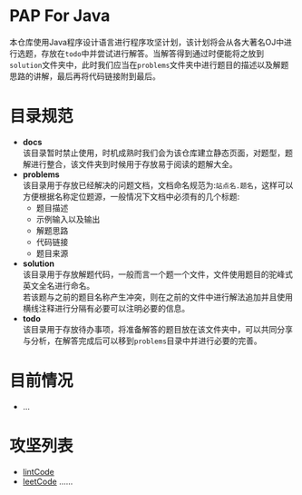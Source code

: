 # PAP For Java
本仓库使用Java程序设计语言进行程序攻坚计划，该计划将会从各大著名OJ中进行选题，存放在`todo`中并尝试进行解答。当解答得到通过时便能将之放到`solution`文件夹中，此时我们应当在`problems`文件夹中进行题目的描述以及解题思路的讲解，最后再将代码链接附到最后。

# 目录规范
- **docs**  
该目录暂时禁止使用，时机成熟时我们会为该仓库建立静态页面，对题型，题解进行整合，该文件夹到时候用于存放易于阅读的题解大全。
- **problems**  
该目录用于存放已经解决的问题文档，文档命名规范为:`站点名.题名`，这样可以方便根据名称定位题源，一般情况下文档中必须有的几个标题:
    - 题目描述
    - 示例输入以及输出
    - 解题思路
    - 代码链接
    - 题目来源 
- **solution**  
该目录用于存放解题代码，一般而言一个题一个文件，文件使用题目的驼峰式英文全名进行命名。    
若该题与之前的题目名称产生冲突，则在之前的文件中进行解法追加并且使用横线注释进行分隔有必要可以注明必要的信息。    
- **todo**  
该目录用于存放待办事项，将准备解答的题目放在该文件夹中，可以共同分享与分析，在解答完成后可以移到`problems`目录中并进行必要的完善。  


# 目前情况
- ...







# 攻坚列表
- [lintCode](https://www.lintcode.com/)  
- [leetCode](https://leetcode.com/)
......